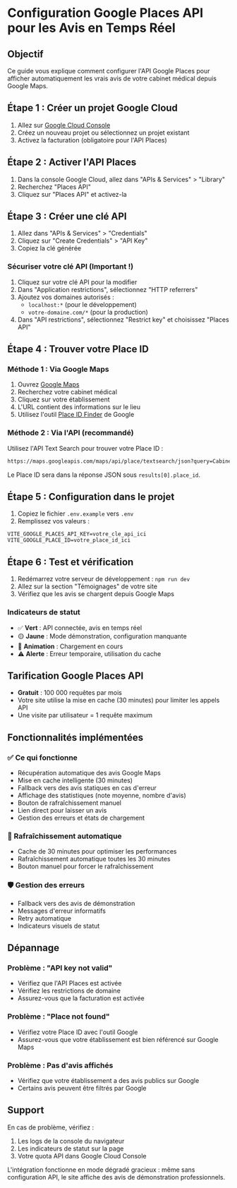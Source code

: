 # Configuration Google Places API pour les Avis en Temps Réel

## Objectif
Ce guide vous explique comment configurer l'API Google Places pour afficher automatiquement les vrais avis de votre cabinet médical depuis Google Maps.

## Étape 1 : Créer un projet Google Cloud

1. Allez sur [Google Cloud Console](https://console.cloud.google.com/)
2. Créez un nouveau projet ou sélectionnez un projet existant
3. Activez la facturation (obligatoire pour l'API Places)

## Étape 2 : Activer l'API Places

1. Dans la console Google Cloud, allez dans "APIs & Services" > "Library"
2. Recherchez "Places API" 
3. Cliquez sur "Places API" et activez-la

## Étape 3 : Créer une clé API

1. Allez dans "APIs & Services" > "Credentials"
2. Cliquez sur "Create Credentials" > "API Key"
3. Copiez la clé générée

### Sécuriser votre clé API (Important !)

1. Cliquez sur votre clé API pour la modifier
2. Dans "Application restrictions", sélectionnez "HTTP referrers"
3. Ajoutez vos domaines autorisés :
   - `localhost:*` (pour le développement)
   - `votre-domaine.com/*` (pour la production)
4. Dans "API restrictions", sélectionnez "Restrict key" et choisissez "Places API"

## Étape 4 : Trouver votre Place ID

### Méthode 1 : Via Google Maps
1. Ouvrez [Google Maps](https://maps.google.com)
2. Recherchez votre cabinet médical
3. Cliquez sur votre établissement
4. L'URL contient des informations sur le lieu
5. Utilisez l'outil [Place ID Finder](https://developers.google.com/maps/documentation/places/web-service/place-id#find-id) de Google

### Méthode 2 : Via l'API (recommandé)
Utilisez l'API Text Search pour trouver votre Place ID :

```bash
https://maps.googleapis.com/maps/api/place/textsearch/json?query=Cabinet+Medical+Dr+Hasnaa+El+Malki+[VOTRE_VILLE]&key=VOTRE_CLE_API
```

Le Place ID sera dans la réponse JSON sous `results[0].place_id`.

## Étape 5 : Configuration dans le projet

1. Copiez le fichier `.env.example` vers `.env`
2. Remplissez vos valeurs :

```env
VITE_GOOGLE_PLACES_API_KEY=votre_cle_api_ici
VITE_GOOGLE_PLACE_ID=votre_place_id_ici
```

## Étape 6 : Test et vérification

1. Redémarrez votre serveur de développement : `npm run dev`
2. Allez sur la section "Témoignages" de votre site
3. Vérifiez que les avis se chargent depuis Google Maps

### Indicateurs de statut
- ✅ **Vert** : API connectée, avis en temps réel
- 🟡 **Jaune** : Mode démonstration, configuration manquante
- 🔄 **Animation** : Chargement en cours
- ⚠️ **Alerte** : Erreur temporaire, utilisation du cache

## Tarification Google Places API

- **Gratuit** : 100 000 requêtes par mois
- Votre site utilise la mise en cache (30 minutes) pour limiter les appels API
- Une visite par utilisateur = 1 requête maximum

## Fonctionnalités implémentées

### ✅ Ce qui fonctionne
- Récupération automatique des avis Google Maps
- Mise en cache intelligente (30 minutes)
- Fallback vers des avis statiques en cas d'erreur
- Affichage des statistiques (note moyenne, nombre d'avis)
- Bouton de rafraîchissement manuel
- Lien direct pour laisser un avis
- Gestion des erreurs et états de chargement

### 🔄 Rafraîchissement automatique
- Cache de 30 minutes pour optimiser les performances
- Rafraîchissement automatique toutes les 30 minutes
- Bouton manuel pour forcer le rafraîchissement

### 🛡️ Gestion des erreurs
- Fallback vers des avis de démonstration
- Messages d'erreur informatifs
- Retry automatique
- Indicateurs visuels de statut

## Dépannage

### Problème : "API key not valid"
- Vérifiez que l'API Places est activée
- Vérifiez les restrictions de domaine
- Assurez-vous que la facturation est activée

### Problème : "Place not found"
- Vérifiez votre Place ID avec l'outil Google
- Assurez-vous que votre établissement est bien référencé sur Google Maps

### Problème : Pas d'avis affichés
- Vérifiez que votre établissement a des avis publics sur Google
- Certains avis peuvent être filtrés par Google

## Support

En cas de problème, vérifiez :
1. Les logs de la console du navigateur
2. Les indicateurs de statut sur la page
3. Votre quota API dans Google Cloud Console

L'intégration fonctionne en mode dégradé gracieux : même sans configuration API, le site affiche des avis de démonstration professionnels.